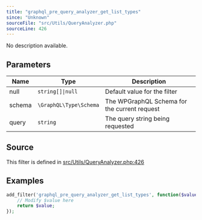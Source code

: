 ```yaml
---
title: "graphql_pre_query_analyzer_get_list_types"
since: "Unknown"
sourceFile: "src/Utils/QueryAnalyzer.php"
sourceLine: 426
---
```



No description available.

## Parameters

| Name | Type | Description |
|------|------|-------------|
| null | `string[]\|null` | Default value for the filter |
| schema | `\GraphQL\Type\Schema` | The WPGraphQL Schema for the current request |
| query | `string` | The query string being requested |




## Source

This filter is defined in [src/Utils/QueryAnalyzer.php:426](https://github.com/wp-graphql/wp-graphql/blob/develop/src/Utils/QueryAnalyzer.php#L426)


## Examples

```php
add_filter('graphql_pre_query_analyzer_get_list_types', function($value, $null, $schema, $query) {
    // Modify $value here
    return $value;
});
```
